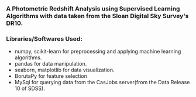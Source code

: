 ### A Photometric Redshift Analysis using Supervised Learning Algorithms with data taken from the Sloan Digital Sky Survey's DR10.

### Libraries/Softwares Used:
   * numpy, scikit-learn for preprocessing and applying machine learning algorithms. 
   * pandas for data manipulation.
   * seaborn, matplotlib for data visualization.
   * BorutaPy for feature selection
   * MySql for querying data from the CasJobs server(from the Data Release 10 of SDSS).

